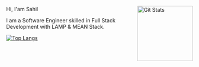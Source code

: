 <a href="https://github.com/sahilofficial671"><img alt="Git Stats" src="https://github-readme-stats.vercel.app/api?username=sahilofficial671&show_icons=true&hide=stars" align="right" height="150" /></a>

Hi, I'am Sahil


I am a Software Engineer skilled in Full Stack Development with LAMP & MEAN Stack.

[![Top Langs](https://github-readme-stats.vercel.app/api/top-langs/?username=sahilofficial671&layout=compact&hide=java)](https://github.com/sahilofficial671/profile)
